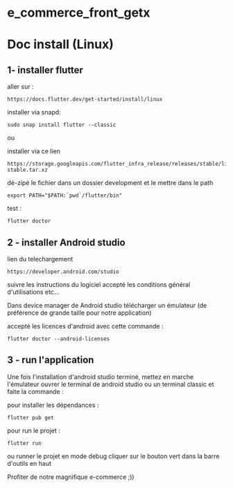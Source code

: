 # e_commerce_front_getx

# Doc install (Linux)

## 1- installer flutter 

aller sur : 
```
https://docs.flutter.dev/get-started/install/linux
```
installer via snapd: 
```
sudo snap install flutter --classic
```

ou 

installer via ce lien
```
https://storage.googleapis.com/flutter_infra_release/releases/stable/linux/flutter_linux_3.7.12-stable.tar.xz
```

dé-zipé le fichier dans un dossier development et le mettre dans le path
```
export PATH="$PATH:`pwd`/flutter/bin"
```
test :
```
flutter doctor
```

## 2 - installer Android studio 

lien du telechargement
```
https://developer.android.com/studio
```
suivre les instructions du logiciel 
accepté les conditions général d'utilisations etc... 

Dans device manager de Android studio télécharger un émulateur (de préférence de grande taille pour notre application)


accepté les licences d'android avec cette commande :
```
flutter doctor --android-licenses
```


## 3 - run l'application 

Une fois l'installation d'android studio terminé,
mettez en marche l'émulateur 
ouvrer le terminal de android studio ou un terminal classic 
et faite la commande : 

pour installer les dépendances :
```
flutter pub get 
```
pour run le projet :
```
flutter run
```
ou runner le projet en mode debug cliquer sur le bouton vert dans la barre d'outils en haut 

Profiter de notre magnifique e-commerce ;))


